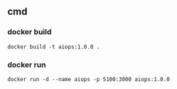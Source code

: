 ## cmd
### docker build
```
docker build -t aiops:1.0.0 .
```
### docker run 
```
docker run -d --name aiops -p 5100:3000 aiops:1.0.0
```